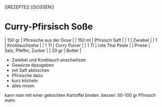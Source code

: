 [[REZEPTE]] [[SOSSEN]]
# Curry-Pfirsisch Soße

| 150 gr | Pfirsische aus der Dose |
| 150 ml | Pfirsisch Saft          |
| 1      | Zwiebel                 |
| 1      | Knoblauchzehe           |
| 1 Tl   | Curry Pulver            |
| 1 Tl   | rote Thai Paste         |
| Priese | Salz, Pfeffer, Zucker   |
| 20 gr  | Butter                  |

- Zwiebel und Knoblauch anschwitzen
- Gewürze dazugeben
- mit Saft ablöschen
- Pfirsische dazu
- kurz köcheln
- alles mixen

kann man mit einer gekochten Kartoffel binden.
besser: 50-100 gr Pfirsisch mehr.

